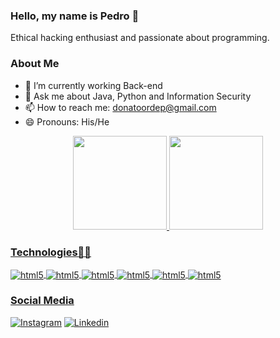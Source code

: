 ### Hello, my name is Pedro 👋
Ethical hacking enthusiast and passionate about programming.

### About Me
- 🔭 I’m currently working Back-end
- 💬 Ask me about Java, Python and Information Security 
- 📫 How to reach me: donatoordep@gmail.com
- 😄 Pronouns: His/He

<div align="center">
  <a href="https://github.com/arthuralvesdev">
  <img height="150em" src="https://github-readme-stats.vercel.app/api?username=zilohnoji&show_icons=true&theme=dark&include_all_commits=true&count_private=true"/>
  <img height="150em" src="https://github-readme-stats.vercel.app/api/top-langs/?username=zilohnoji&layout=compact&langs_count=7&theme=dark"/>
</div>
      
### Technologies👨‍💻
<div style="displays: inline_block">
    <img align="center" alt="html5" src="https://img.shields.io/badge/Python-14354C?style=for-the-badge&logo=python&logoColor=white">
    <img align="center" alt="html5" src="https://img.shields.io/badge/Shell_Script-121011?style=for-the-badge&logo=gnu-bash&logoColor=white">
    <img align="center" alt="html5" src="https://img.shields.io/badge/MySQL-00000F?style=for-the-badge&logo=mysql&logoColor=white">
    <img align="center" alt="html5" src="https://img.shields.io/badge/Debian-A81D33?style=for-the-badge&logo=debian&logoColor=white">
    <img align="center" alt="html5" src="https://img.shields.io/badge/Red%20Hat-EE0000?style=for-the-badge&logo=redhat&logoColor=white">
    <img align="center" alt="html5" src="https://img.shields.io/badge/Pop!_OS-48B9C7?style=for-the-badge&logo=Pop!_OS&logoColor=white">
</div>

### Social Media
[![Instagram](https://img.shields.io/badge/Instagram-E4405F?style=for-the-badge&logo=instagram&logoColor=white)](https://instagram.com/_donatopedro)
[![Linkedin](https://img.shields.io/badge/LinkedIn-0077B5?style=for-the-badge&logo=linkedin&logoColor=white)](https://www.linkedin.com/in/pedro-donato-a9aa42246/)
